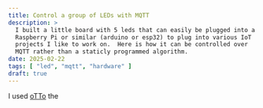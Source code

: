 ```yaml
---
title: Control a group of LEDs with MQTT
description: >
  I built a little board with 5 leds that can easily be plugged into a
  Raspberry Pi or similar (arduino or esp32) to plug into various IoT
  projects I like to work on.  Here is how it can be controlled over
  MQTT rather than a staticly programmed algorithm.
date: 2025-02-22
tags: [ "led", "mqtt", "hardware" ]
draft: true
---
```


I used [oTTo]() the 

